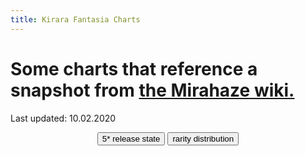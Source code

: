 ```yaml
---
title: Kirara Fantasia Charts
---
```


# Some charts that reference a snapshot from [the Mirahaze wiki.](https://kirarafantasia.miraheze.org/wiki/Main_Page)
Last updated: 10.02.2020


<script src="https://cdnjs.cloudflare.com/ajax/libs/Chart.js/2.9.3/Chart.min.js"></script>
<script src="assets/js/KiraraStats.js"></script>
<div style="text-align:center">
	<button id="button1">5* release state</button>
	<button id="button2">rarity distribution</button>
</div>
<div style="width: 100%; height: 550px; margin: 20px auto;">
	<canvas id="myChart"></canvas>
</div>